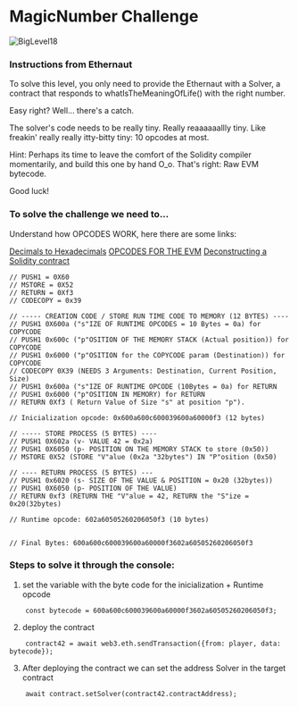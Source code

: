 # MagicNumber Challenge
![BigLevel18](https://user-images.githubusercontent.com/102038261/219109479-932cd776-8f76-4de0-a692-ff2ca7c150d2.svg)

### Instructions from Ethernaut

To solve this level, you only need to provide the Ethernaut with a Solver, a contract that responds to whatIsTheMeaningOfLife() with the right number.

Easy right? Well... there's a catch.

The solver's code needs to be really tiny. Really reaaaaaallly tiny. Like freakin' really really itty-bitty tiny: 10 opcodes at most.

Hint: Perhaps its time to leave the comfort of the Solidity compiler momentarily, and build this one by hand O_o. That's right: Raw EVM bytecode.

Good luck!

### To solve the challenge we need to...

Understand how OPCODES WORK, here there are some links:

<a href="https://www.rapidtables.com/convert/number/decimal-to-hex.html">Decimals to Hexadecimals</a>
<a href="https://ethereum.org/en/developers/docs/evm/opcodes/">OPCODES FOR THE EVM</a>
<a href="https://blog.openzeppelin.com/deconstructing-a-solidity-contract-part-i-introduction-832efd2d7737/">Deconstructing a Solidity contract</a>
```
// PUSH1 = 0X60
// MSTORE = 0X52
// RETURN = 0Xf3
// CODECOPY = 0x39

// ----- CREATION CODE / STORE RUN TIME CODE TO MEMORY (12 BYTES) ----
// PUSH1 0X600a ("s"IZE OF RUNTIME OPCODES = 10 Bytes = 0a) for COPYCODE
// PUSH1 0x600c ("p"OSITION OF THE MEMORY STACK (Actual position)) for COPYCODE
// PUSH1 0x6000 ("p"OSITION for the COPYCODE param (Destination)) for COPYCODE
// CODECOPY 0X39 (NEEDS 3 Arguments: Destination, Current Position, Size)
// PUSH1 0x600a ("s"IZE OF RUNTIME OPCODE (10Bytes = 0a) for RETURN
// PUSH1 0x6000 ("p"OSITION IN MEMORY) for RETURN
// RETURN 0Xf3 ( Return Value of Size "s" at position "p").

// Inicialization opcode: 0x600a600c600039600a60000f3 (12 bytes)

// ----- STORE PROCESS (5 BYTES) ----
// PUSH1 0X602a (v- VALUE 42 = 0x2a)
// PUSH1 0X6050 (p- POSITION ON THE MEMORY STACK to store (0x50))
// MSTORE 0X52 (STORE "V"alue (0x2a "32bytes") IN "P"osition (0x50)

// ---- RETURN PROCESS (5 BYTES) ---
// PUSH1 0x6020 (s- SIZE OF THE VALUE & POSITION = 0x20 (32bytes))
// PUSH1 0X6050 (p- POSITION OF THE VALUE)
// RETURN 0xf3 (RETURN THE "V"alue = 42, RETURN the "S"ize = 0x20(32bytes)

// Runtime opcode: 602a60505260206050f3 (10 bytes)


// Final Bytes: 600a600c600039600a60000f3602a60505260206050f3 

```

### Steps to solve it through the console: 

1. set the variable with the byte code for the inicialization + Runtime opcode

```
    const bytecode = 600a600c600039600a60000f3602a60505260206050f3; 
```
    
2. deploy the contract

``` 
    contract42 = await web3.eth.sendTransaction({from: player, data: bytecode}); 
```
  
3. After deploying the contract we can set the address Solver in the target contract

```
    await contract.setSolver(contract42.contractAddress);
```
